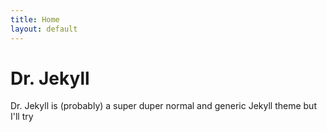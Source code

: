 ```yaml
---
title: Home
layout: default
---
```


# Dr. Jekyll
Dr. Jekyll is (probably) a super duper normal and generic Jekyll theme but I'll try